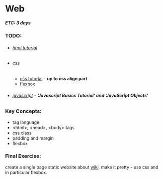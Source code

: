 # Web
##### ETC: 3 days

### TODO:
-   ###### [html tutorial](https://www.tutorialspoint.com/html/html_quick_guide.htm)
-   ###### css
    - [css tutorial](https://www.w3schools.com/css/) - **up to css align part**
    - [flexbox](https://internetingishard.com/html-and-css/flexbox/)
-   ###### [javascript](https://www.tutorialspoint.com/javascript/index.htm) - **'Javascript Basics Tutorial' and 'JavaScript Objects'**

### Key Concepts:
-   tag language
-   \<html>, \<head>, \<body> tags
-   css class
-   padding and margin
-   flexbox

    
### Final Exercise:
create a single page static website about [wiki](https://en.wikipedia.org/wiki/Special:Random).
make it pretty - use css and in particular flexbox.
